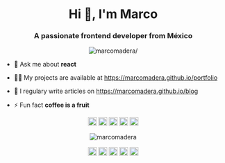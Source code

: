 <!--
**MarcoMadera/MarcoMadera** is a ✨ _special_ ✨ repository because its `README.md` (this file) appears on your GitHub profile.

Here are some ideas to get you started:

- 🔭 I’m currently working on ...
- 🌱 I’m currently learning ...
- 👯 I’m looking to collaborate on ...
- 🤔 I’m looking for help with ...
- 💬 Ask me about ...
- 📫 How to reach me: ...
- 😄 Pronouns: ...
- ⚡ Fun fact: ...
-->

<h1 align="center">Hi 👋, I'm Marco</h1>
<h3 align="center">A passionate frontend developer from México</h3>
<p align="center"> <img src=https://komarev.com/ghpvc/?username=marcomadera alt=marcomadera/> </p>

- 💬 Ask me about **react**

- 👨‍💻 My projects are available at https://marcomadera.github.io/portfolio

- 📝 I regulary write articles on https://marcomadera.github.io/blog

- ⚡ Fun fact **coffee is a fruit**

<p align="center"><img src=https://konpa.github.io/devicon/devicon.git/icons/react/react-original-wordmark.svg alt=react width="20" height="20"/> <img src=https://konpa.github.io/devicon/devicon.git/icons/css3/css3-original-wordmark.svg alt=css3 width="20" height="20"/> <img src=https://konpa.github.io/devicon/devicon.git/icons/html5/html5-original-wordmark.svg alt=html5 width="20" height="20"/> <img src=https://konpa.github.io/devicon/devicon.git/icons/javascript/javascript-original.svg alt=javascript width="20" height="20"/> <img src=https://konpa.github.io/devicon/devicon.git/icons/nodejs/nodejs-original-wordmark.svg alt=nodejs width="20" height="20"/></p><p align="center"> <img src=https://github-readme-stats.vercel.app/api?username=marcomadera&show_icons=true alt=marcomadera /> </p>

<p align="center">
<a href=https://dev.to/https://dev.to/marcomadera target="blank"><img align="center" src=https://cdn.jsdelivr.net/npm/simple-icons@3.0.1/icons/dev-dot-to.svg alt="https://dev.to/marcomadera" height="20" width="20" /></a>
<a href=https://twitter.com/madera_marco target="blank"><img align="center" src=https://cdn.jsdelivr.net/npm/simple-icons@3.0.1/icons/twitter.svg alt="madera_marco" height="20" width="20" /></a>
<a href=https://linkedin.com/in/marcomadera target="blank"><img align="center" src=https://cdn.jsdelivr.net/npm/simple-icons@3.0.1/icons/linkedin.svg alt="marcomadera" height="20" width="20" /></a>
<a href=https://stackoverflow.com/https://stackoverflow.com/users/13944697/marco-madera target="blank"><img align="center" src=https://cdn.jsdelivr.net/npm/simple-icons@3.0.1/icons/stackoverflow.svg alt="https://stackoverflow.com/users/13944697/marco-madera" height="20" width="20" /></a>
<a href=https://codesandbox.com/https://codesandbox.io/u/marcomadera target="blank"><img align="center" src=https://cdn.jsdelivr.net/npm/simple-icons@3.0.1/icons/codesandbox.svg alt="https://codesandbox.io/u/marcomadera" height="20" width="20" /></a>
</p>

